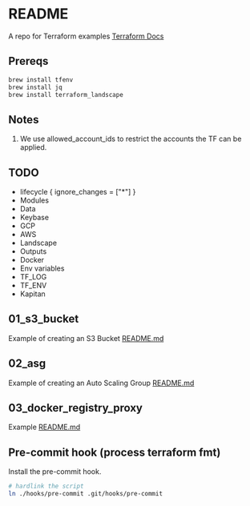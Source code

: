 # README 
A repo for Terraform examples 
[Terraform Docs](https://www.terraform.io/)

## Prereqs 

```sh
brew install tfenv
brew install jq
brew install terraform_landscape 
```

## Notes

1. We use allowed_account_ids to restrict the accounts the TF can be applied.


## TODO
*  lifecycle {
    ignore_changes = ["*"]
  }
* Modules
* Data
* Keybase
* GCP 
* AWS
* Landscape
* Outputs
* Docker
* Env variables
* TF_LOG 
* TF_ENV
* Kapitan

## 01_s3_bucket
Example of creating an S3 Bucket
[README.md](01_s3_bucket/README.md)

## 02_asg
Example of creating an Auto Scaling Group 
[README.md](02_asg/README.md)

## 03_docker_registry_proxy
Example 
[README.md](03_docker_registry_proxy/README.md)

## Pre-commit hook (process terraform fmt)
Install the pre-commit hook.  
```sh
# hardlink the script 
ln ./hooks/pre-commit .git/hooks/pre-commit  
```